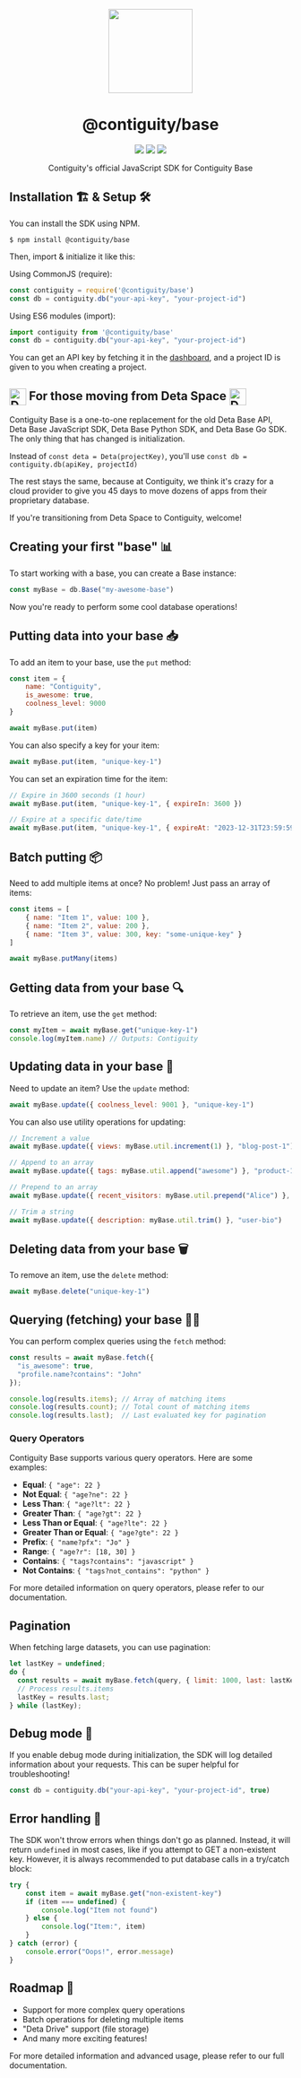 <p align='center'><img src="https://contiguity.co/assets/icon-black.png" height="150px"/></p>
<h1 align='center'>@contiguity/base</h1>

<p align='center'>
    <img display="inline-block" src="https://img.shields.io/npm/v/@contiguity/base?style=for-the-badge" /> <img display="inline-block" src="https://img.shields.io/bundlephobia/minzip/@contiguity/base?style=for-the-badge" /> <img display="inline-block" src="https://img.shields.io/badge/Made%20with-JavaScript-yellow?style=for-the-badge" />
</p>
<p align='center'>Contiguity's official JavaScript SDK for Contiguity Base</p>

## Installation 🏗 & Setup 🛠
You can install the SDK using NPM. 
```shell
$ npm install @contiguity/base
```

Then, import & initialize it like this:

Using CommonJS (require):
```js
const contiguity = require('@contiguity/base')
const db = contiguity.db("your-api-key", "your-project-id")
```

Using ES6 modules (import):
```js
import contiguity from '@contiguity/base'
const db = contiguity.db("your-api-key", "your-project-id")
```

You can get an API key by fetching it in the [dashboard](https://base.contiguity.co), and a project ID is given to you when creating a project.

## <img src="https://avatars.githubusercontent.com/u/47275976?s=280&v=4" alt="Deta Logo" style="vertical-align: middle;" height="30"> For those moving from Deta Space <img src="https://avatars.githubusercontent.com/u/47275976?s=280&v=4" alt="Deta Logo" style="vertical-align: middle;" height="30">
Contiguity Base is a one-to-one replacement for the old Deta Base API, Deta Base JavaScript SDK, Deta Base Python SDK, and Deta Base Go SDK. The only thing that has changed is initialization. 

Instead of ```const deta = Deta(projectKey)```, you'll use ```const db = contiguity.db(apiKey, projectId)```

The rest stays the same, because at Contiguity, we think it's crazy for a cloud provider to give you 45 days to move dozens of apps from their proprietary database.

If you're transitioning from Deta Space to Contiguity, welcome! 

## Creating your first "base" 📊

To start working with a base, you can create a Base instance:

```js
const myBase = db.Base("my-awesome-base")
```

Now you're ready to perform some cool database operations!

## Putting data into your base 📥

To add an item to your base, use the `put` method:

```js
const item = {
    name: "Contiguity",
    is_awesome: true,
    coolness_level: 9000
}

await myBase.put(item)
```

You can also specify a key for your item:

```js
await myBase.put(item, "unique-key-1")
```

You can set an expiration time for the item:

```js
// Expire in 3600 seconds (1 hour)
await myBase.put(item, "unique-key-1", { expireIn: 3600 })

// Expire at a specific date/time
await myBase.put(item, "unique-key-1", { expireAt: "2023-12-31T23:59:59Z" })
```

## Batch putting 📦
Need to add multiple items at once? No problem! Just pass an array of items:

```js
const items = [
    { name: "Item 1", value: 100 },
    { name: "Item 2", value: 200 },
    { name: "Item 3", value: 300, key: "some-unique-key" }
]

await myBase.putMany(items)
```

## Getting data from your base 🔍

To retrieve an item, use the `get` method:

```js
const myItem = await myBase.get("unique-key-1")
console.log(myItem.name) // Outputs: Contiguity
```

## Updating data in your base 🔄

Need to update an item? Use the `update` method:

```js
await myBase.update({ coolness_level: 9001 }, "unique-key-1")
```

You can also use utility operations for updating:

```js
// Increment a value
await myBase.update({ views: myBase.util.increment(1) }, "blog-post-1")

// Append to an array
await myBase.update({ tags: myBase.util.append("awesome") }, "product-1")

// Prepend to an array
await myBase.update({ recent_visitors: myBase.util.prepend("Alice") }, "website-stats")

// Trim a string
await myBase.update({ description: myBase.util.trim() }, "user-bio")
```

## Deleting data from your base 🗑️

To remove an item, use the `delete` method:

```js
await myBase.delete("unique-key-1")
```

## Querying (fetching) your base 🕵️‍♀️

You can perform complex queries using the `fetch` method:

```js
const results = await myBase.fetch({ 
  "is_awesome": true, 
  "profile.name?contains": "John" 
});

console.log(results.items); // Array of matching items
console.log(results.count); // Total count of matching items
console.log(results.last);  // Last evaluated key for pagination
```

### Query Operators

Contiguity Base supports various query operators. Here are some examples:

- **Equal**: `{ "age": 22 }`
- **Not Equal**: `{ "age?ne": 22 }`
- **Less Than**: `{ "age?lt": 22 }`
- **Greater Than**: `{ "age?gt": 22 }`
- **Less Than or Equal**: `{ "age?lte": 22 }`
- **Greater Than or Equal**: `{ "age?gte": 22 }`
- **Prefix**: `{ "name?pfx": "Jo" }`
- **Range**: `{ "age?r": [18, 30] }`
- **Contains**: `{ "tags?contains": "javascript" }`
- **Not Contains**: `{ "tags?not_contains": "python" }`

For more detailed information on query operators, please refer to our documentation.

## Pagination

When fetching large datasets, you can use pagination:

```js
let lastKey = undefined;
do {
  const results = await myBase.fetch(query, { limit: 1000, last: lastKey });
  // Process results.items
  lastKey = results.last;
} while (lastKey);
```

## Debug mode 🐛

If you enable debug mode during initialization, the SDK will log detailed information about your requests. This can be super helpful for troubleshooting!

```js
const db = contiguity.db("your-api-key", "your-project-id", true)
```

## Error handling 🚨

The SDK won't throw errors when things don't go as planned. Instead, it will return `undefined` in most cases, like if you attempt to GET a non-existent key. However, it is always recommended to put database calls in a try/catch block:

```js
try {
    const item = await myBase.get("non-existent-key")
    if (item === undefined) {
        console.log("Item not found")
    } else {
        console.log("Item:", item)
    }
} catch (error) {
    console.error("Oops!", error.message)
}
```

## Roadmap 🚦
- Support for more complex query operations
- Batch operations for deleting multiple items
- "Deta Drive" support (file storage)
- And many more exciting features!

For more detailed information and advanced usage, please refer to our full documentation.